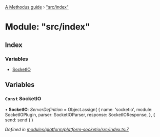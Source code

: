 [A Methodus guide](../README.md) › ["src/index"](_src_index_.md)

# Module: "src/index"

## Index

### Variables

* [SocketIO](_src_index_.md#const-socketio)

## Variables

### `Const` SocketIO

• **SocketIO**: *ServerDefinition* = Object.assign(
    {
        name: 'socketio',
        module: SocketIOPlugin,
        parser: SocketIOParser,
        response: SocketIOResponse,
    },
    { send: send }
)

*Defined in [modules/platform/platform-socketio/src/index.ts:7](https://github.com/nodulusteam/methodus.dev/blob/4276858/modules/platform/platform-socketio/src/index.ts#L7)*
